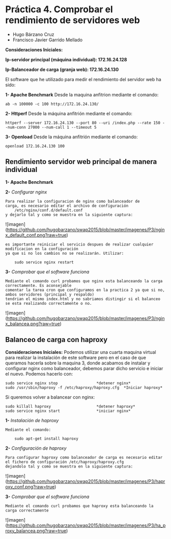 # Práctica 4. Comprobar el rendimiento de servidores web

- Hugo Bárzano Cruz
- Francisco Javier Garrido Mellado

**Consideraciones Iniciales:** 

**Ip-servidor principal (máquina individual): 172.16.24.128**

**Ip-Balanceador de carga (granja web): 172.16.24.130**

El software que he utilizado para medir el rendimiento del servidor web ha sido:

**1- Apache Benchmark** Desde la maquina anfitrion mediante el comando:

	ab -n 100000 -c 100 http://172.16.24.130/

**2- Httperf** Desde la máquina anfitrión mediante el comando:

	httperf --server 172.16.24.130 --port 80 --uri /index.php --rate 150 --num-conn 27000 --num-call 1 --timeout 5

**3- Openload** Desde la máquina anfitrión mediante el comando:

	openload 172.16.24.130 100


## Rendimiento servidor web principal de manera individual 
 

**1- Apache Benchmark** 

	

**2-** *Configurar nginx*

	Para realizar la configuracion de nginx como balanceador de 
	carga, es necesario editar el archivo de configuración
		/etc/nginx/conf.d/default.conf
	y dejarlo tal y como se muestra en la siguiente captura:

![imagen] (https://github.com/hugobarzano/swap2015/blob/master/imagenes/P3/nginx_default_conf.png?raw=true)

	es importante reiniciar el servicio despues de realizar cualquier modificacion en la configuración
	ya que si no los cambios no se realizarán. Utilizar:  
			
		sudo service nginx restart

**3-** *Comprobar que el software funciona*

	Mediante el comando curl probamos que nginx esta balanceando la carga correctamente. Es aconsejable
	comentar la tarea cron que configuramos en la practica 2 ya que si no, ambos servidores (principal y respaldo)
	tendrian el mismo index.html y no sabriamos distingir si el balanceo se esta realizando correctamente o no.

![imagen] (https://github.com/hugobarzano/swap2015/blob/master/imagenes/P3/nginx_balancea.png?raw=true)

## Balanceo de carga con haproxy

**Consideraciones Iniciales:** Podemos utilizar una cuarta maquina virtual para realizar la
instalación de este software pero en el caso de que queramos hacerla sobre la maquina 3, donde
acabamos de instalar y configurar nginx como balanceador, debemos parar dicho servicio e iniciar el
nuevo. Podemos hacerlo con: 

	sudo service nginx stop					*detener nginx*
	sudo /usr/sbin/haproxy -f /etc/haproxy/haproxy.cfg	*Iniciar haproxy*

Si queremos volver a balancear con nginx:
	
	sudo killall haproxy					*detener haproxy*
	sudo service nginx start				*iniciar nginx*

   
**1-** *Instalación de haproxy*

	Mediante el comando:

		sudo apt-get install haproxy

**2-** *Configuración de haproxy*

	Para configurar haproxy como balanceador de carga es necesario editar el fichero de configuración /etc/haproxy/haproxy.cfg
	dejandolo tal y como se muestra en la siguiente captura:

![imagen] (https://github.com/hugobarzano/swap2015/blob/master/imagenes/P3/haproxy_conf.png?raw=true)

**3-** *Comprobar que el software funciona*

	Mediante el comando curl probamos que haproxy esta balanceando la carga correctamente

![imagen] (https://github.com/hugobarzano/swap2015/blob/master/imagenes/P3/ha_proxy_balancea.png?raw=true)










